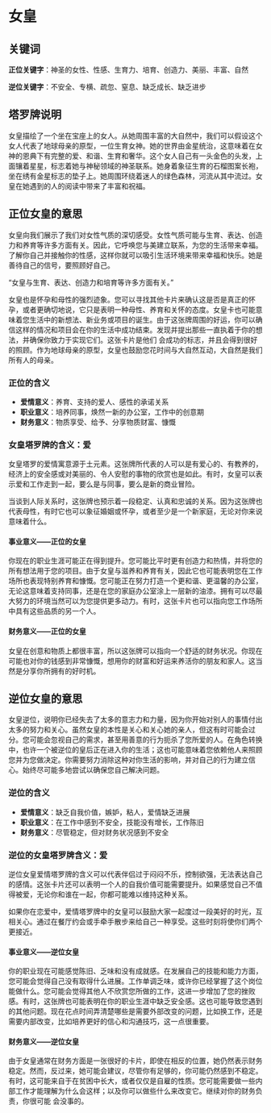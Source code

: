 # 女皇

## 关键词

**正位关键字**：神圣的女性、性感、生育力、培育、创造力、美丽、丰富、自然

**逆位关键字**：不安全、专横、疏忽、窒息、缺乏成长、缺乏进步

## 塔罗牌说明

女皇描绘了一个坐在宝座上的女人。从她周围丰富的大自然中，我们可以假设这个女人代表了地球母亲的原型，一位生育女神。她的世界由金星统治，这意味着在女神的恩典下有完整的爱、和谐、生育和奢华。这个女人自己有一头金色的头发，上面镶着星星，标志着她与神秘领域的神圣联系。她身着象征生育的石榴图案长袍，坐在绣有金星标志的垫子上。她周围环绕着迷人的绿色森林，河流从其中流过。女皇在她遇到的人的阅读中带来了丰富和祝福。

## 正位女皇的意思

女皇向我们展示了我们对女性气质的深切感受。女性气质可能与生育、表达、创造力和养育等许多方面有关。因此，它呼唤您与美建立联系，为您的生活带来幸福。了解你自己并接触你的性感，这样你就可以吸引生活环境来带来幸福和快乐。她是善待自己的信号，要照顾好自己。

“女皇与生育、表达、创造力和培育等许多方面有关。”

女皇也是怀孕和母性的强烈迹象。您可以寻找其他卡片来确认这是否是真正的怀孕，或者更确切地说，它只是表明一种母性、养育和关怀的态度。女皇卡也可能意味着您生活中的新想法、新业务或项目的诞生。由于这张牌周围的好运，你可以确信这样的情况和项目会在你的生活中成功结束。发现并提出那些一直执着于你的想法，并确保你致力于实现它们。这张卡片是他们 会成功的标志，并且会得到很好的照顾。作为地球母亲的原型，女皇也鼓励您花时间与大自然互动，大自然是我们所有人的母亲。

### 正位的含义

- **爱情意义**：养育、支持的爱人、感性的承诺关系
- **职业意义**：培养同事，焕然一新的办公室，工作中的创意期
- **财务意义**：物质享受、给予、分享物质财富、慷慨

### 女皇塔罗牌的含义：爱

女皇塔罗的爱情寓意源于土元素。这张牌所代表的人可以是有爱心的、有教养的，经济上的安全感或对美丽的、令人安慰的事物的欣赏也是如此。有时，女皇可以表示爱和工作走到一起，要么是与同事，要么是新的商业冒险。

当谈到人际关系时，这张牌也预示着一段稳定、认真和忠诚的关系。因为这张牌也代表母性，有时它也可以象征婚姻或怀孕，或者至少是一个新家庭，无论对你来说意味着什么。

#### 事业意义——正位的女皇

你现在的职业生涯可能正在得到提升。您可能比平时更有创造力和热情，并将您的所有想法用于您的项目。由于女皇与滋养和养育有关，因此它也可能表明您在工作场所也表现特别养育和慷慨。您可能正在努力打造一个更和谐、更温馨的办公室，无论这意味着支持同事，还是在您的家庭办公室涂上一层新的油漆。拥有可以尽最大努力的环境当然可以为您提供更多动力。有时，这张卡片也可以指向您工作场所中具有这些品质的另一个人。

#### 财务意义——正位的女皇

女皇在创意和物质上都很丰富，所以这张牌可以指向一个舒适的财务状况。你现在可能也对你的钱感到非常慷慨，想用你的财富和好运来养活你的朋友和家人。这当然是分享你所拥有的好时机。

## 逆位女皇的意思

女皇逆位，说明你已经失去了太多的意志力和力量，因为你开始对别人的事情付出太多的努力和关心。虽然女皇的本性是关心和关心她的亲人，但这有时可能会过分。您可能会忽视自己的需求，甚至用善意的行为扼杀了您所爱的人。在角色转换中，也许一个被逆位的皇后正在进入你的生活；这也可能意味着您依赖他人来照顾您并为您做决定。你需要努力消除这种对你生活的影响，并对自己的行为建立信心。始终尽可能多地尝试以确保您自己解决问题。

### 逆位的含义

- **爱情意义**：缺乏自我价值，嫉妒，粘人，爱情缺乏进展
- **职业意义**：在工作中感到不安全，技能没有增长，工作陈旧
- **财务意义**：尽管稳定，但对财务状况感到不安全

### 逆位的女皇塔罗牌含义：爱

逆位女皇爱情塔罗牌的含义可以代表伴侣过于闷闷不乐，控制欲强，无法表达自己的感情。这张卡片还可以表明一个人的自我价值可能需要提升。如果感觉自己不值得被爱，无论你和谁在一起，你都可能难以维持这种关系。

如果你在恋爱中，爱情塔罗牌中的女皇可以鼓励大家一起度过一段美好的时光，互相关心。通过在餐厅约会或手牵手散步来给自己一种享受。这些时刻将使你们两个更接近。

#### 事业意义——逆位女皇

你的职业现在可能感觉陈旧、乏味和没有成就感。在发展自己的技能和能力方面，您可能会觉得自己没有取得什么进展。工作单调乏味，或许你已经掌握了这个岗位能做什么。您可能会觉得其他人不欣赏您所做的工作，这进一步增加了您的挫败感。有时，这张牌也可能表明在你的职业生涯中缺乏安全感。这也可能导致您遇到的其他问题。现在花点时间弄清楚哪些是需要外部改变的问题，比如换工作，还是需要内部改变，比如培养更好的信心和沟通技巧，这一点很重要。

#### 财务意义——逆位女皇

由于女皇通常在财务方面是一张很好的卡片，即使在相反的位置，她仍然表示财务稳定。然而，反过来，她可能会建议，尽管你有足够的，你可能仍然感到不稳定。有时，这可能来自于在贫困中长大，或者仅仅是自雇的性质。您可能需要做一些内部工作才能理解为什么会这样；以及你可以做些什么来改变它。继续对你的财务负责，你很可能 会没事的。